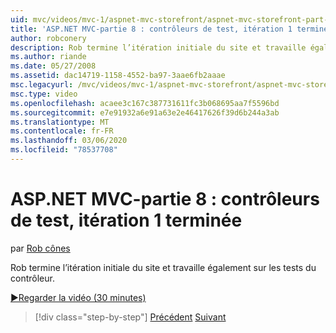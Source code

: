 ```yaml
---
uid: mvc/videos/mvc-1/aspnet-mvc-storefront/aspnet-mvc-storefront-part-8-testing-controllers-iteration-1-complete
title: 'ASP.NET MVC-partie 8 : contrôleurs de test, itération 1 terminée | Microsoft Docs'
author: robconery
description: Rob termine l’itération initiale du site et travaille également sur les tests du contrôleur.
ms.author: riande
ms.date: 05/27/2008
ms.assetid: dac14719-1158-4552-ba97-3aae6fb2aaae
msc.legacyurl: /mvc/videos/mvc-1/aspnet-mvc-storefront/aspnet-mvc-storefront-part-8-testing-controllers-iteration-1-complete
msc.type: video
ms.openlocfilehash: acaee3c167c387731611fc3b068695aa7f5596bd
ms.sourcegitcommit: e7e91932a6e91a63e2e46417626f39d6b244a3ab
ms.translationtype: MT
ms.contentlocale: fr-FR
ms.lasthandoff: 03/06/2020
ms.locfileid: "78537708"
---
```

# <a name="aspnet-mvc-storefront-part-8-testing-controllers-iteration-1-complete"></a>ASP.NET MVC-partie 8 : contrôleurs de test, itération 1 terminée

par [Rob cônes](https://github.com/robconery)

Rob termine l’itération initiale du site et travaille également sur les tests du contrôleur.

[&#9654;Regarder la vidéo (30 minutes)](https://channel9.msdn.com/Blogs/ASP-NET-Site-Videos/aspnet-mvc-storefront-part-8-testing-controllers-iteration-1-complete)

> [!div class="step-by-step"]
> [Précédent](aspnet-mvc-storefront-part-7-routing-and-ui-work.md)
> [Suivant](aspnet-mvc-storefront-part-9-the-shopping-cart.md)
